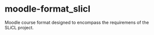 moodle-format_slicl
===================

Moodle course format designed to encompass the requiremens of the SLiCL project.
